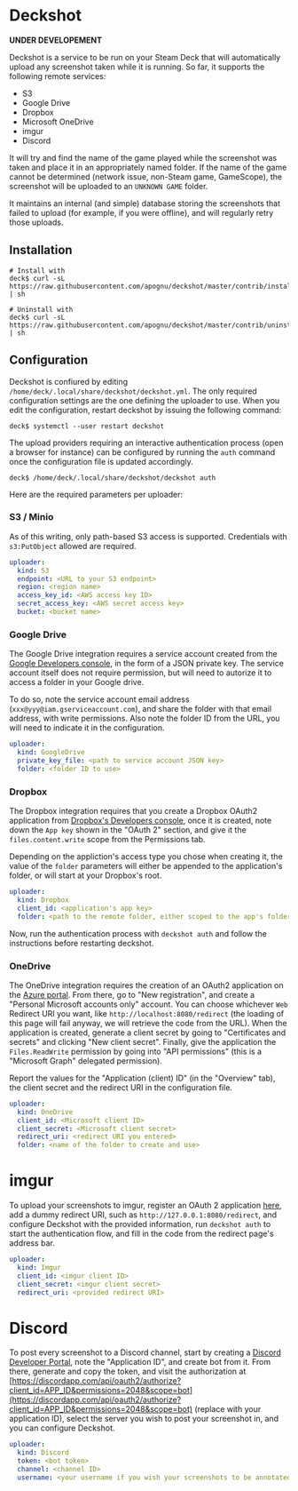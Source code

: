 # Deckshot

**UNDER DEVELOPEMENT**

Deckshot is a service to be run on your Steam Deck that will automatically upload any screenshot taken while it is running. So far, it supports the following remote services:

 * S3
 * Google Drive
 * Dropbox
 * Microsoft OneDrive
 * imgur
 * Discord

It will try and find the name of the game played while the screenshot was taken and place it in an appropriately named folder. If the name of the game cannot be determined (network issue, non-Steam game, GameScope), the screenshot will be uploaded to an `UNKNOWN GAME` folder.

It maintains an internal (and simple) database storing the screenshots that failed to upload (for example, if you were offline), and will regularly retry those uploads.

## Installation

```shell
# Install with
deck$ curl -sL https://raw.githubusercontent.com/apognu/deckshot/master/contrib/install.sh | sh

# Uninstall with
deck$ curl -sL https://raw.githubusercontent.com/apognu/deckshot/master/contrib/uninstall.sh | sh
```

## Configuration

Deckshot is confiured by editing `/home/deck/.local/share/deckshot/deckshot.yml`. The only required configuration settings are the one defining the uploader to use. When you edit the configuration, restart deckshot by issuing the following command:

```shell
deck$ systemctl --user restart deckshot
```

The upload providers requiring an interactive authentication process (open a browser for instance) can be configured by running the `auth` command once the configuration file is updated accordingly.

```shell
deck$ /home/deck/.local/share/deckshot/deckshot auth
```

Here are the required parameters per uploader:

### S3 / Minio

As of this writing, only path-based S3 access is supported. Credentials with `s3:PutObject` allowed are required.

```yaml
uploader:
  kind: S3
  endpoint: <URL to your S3 endpoint>
  region: <region name>
  access_key_id: <AWS access key ID>
  secret_access_key: <AWS secret access key>
  bucket: <bucket name>
```

### Google Drive

The Google Drive integration requires a service account created from the [Google Developers console](https://console.cloud.google.com/iam-admin/serviceaccounts/create), in the form of a JSON private key. The service account itself does not require permission, but will need to autorize it to access a folder in your Google drive.

To do so, note the service account email address (`xxx@yyy@iam.gserviceaccount.com`), and share the folder with that email address, with write permissions. Also note the folder ID from the URL, you will need to indicate it in the configuration.

```yaml
uploader:
  kind: GoogleDrive
  private_key_file: <path to service account JSON key>
  folder: <folder ID to use>
```

### Dropbox

The Dropbox integration requires that you create a Dropbox OAuth2 application from [Dropbox's Developers console](https://www.dropbox.com/developers/apps/create), once it is created, note down the `App key` shown in the "OAuth 2" section, and give it the `files.content.write` scope from the Permissions tab.

Depending on the appliction's access type you chose when creating it, the value of the `folder` parameters will either be appended to the application's folder, or will start at your Dropbox's root.

```yaml
uploader:
  kind: Dropbox
  client_id: <application's app key>
  folder: <path to the remote folder, either scoped to the app's folder, or from the root>
```

Now, run the authentication process with `deckshot auth` and follow the instructions before restarting deckshot.

### OneDrive

The OneDrive integration requires the creation of an OAuth2 application on the [Azure portal](https://portal.azure.com/#view/Microsoft_AAD_RegisteredApps/ApplicationsListBlade). From there, go to "New registration", and create a "Personal Microsoft accounts only" account. You can choose whichever `Web` Redirect URI you want, like `http://localhost:8080/redirect` (the loading of this page will fail anyway, we will retrieve the code from the URL). When the application is created, generate a client secret by going to "Certificates and secrets" and clicking "New client secret". Finally, give the application the `Files.ReadWrite` permission by going into "API permissions" (this is a "Microsoft Graph" delegated permission).

Report the values for the "Application (client) ID" (in the "Overview" tab), the client secret and the redirect URI in the configuration file.

```yaml
uploader:
  kind: OneDrive
  client_id: <Microsoft client ID>
  client_secret: <Microsoft client secret>
  redirect_uri: <redirect URI you entered>
  folder: <name of the folder to create and use>
```

# imgur

To upload your screenshots to imgur, register an OAuth 2 application [here](https://api.imgur.com/oauth2/addclient), add a dummy redirect URI, such as `http://127.0.0.1:8080/redirect`, and configure Deckshot with the provided information, run `deckshot auth` to start the authentication flow, and fill in the code from the redirect page's address bar.

```yaml
uploader:
  kind: Imgur
  client_id: <imgur client ID>
  client_secret: <imgur client secret>
  redirect_uri: <provided redirect URI>
```

# Discord

To post every screenshot to a Discord channel, start by creating a [Discord Developer Portal](https://discord.com/developers/applications), note the "Application ID", and create bot from it. From there, generate and copy the token, and visit the authorization at [https://discordapp.com/api/oauth2/authorize?client_id=APP_ID&permissions=2048&scope=bot](https://discordapp.com/api/oauth2/authorize?client_id=APP_ID&permissions=2048&scope=bot) (replace with your application ID), select the server you wish to post your screenshot in, and you can configure Deckshot.

```yaml
uploader:
  kind: Discord
  token: <bot token>
  channel: <channel ID>
  username: <your username if you wish your screenshots to be annotated with a username>
```
